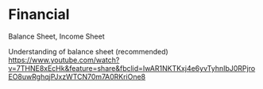 # Financial
Balance Sheet, Income Sheet

Understanding of balance sheet (recommended)
https://www.youtube.com/watch?v=7THNE8xEcHk&feature=share&fbclid=IwAR1NKTKxj4e6yvTyhnIbJ0RPjroEO8uwRghqjPJxzWTCN70m7A0RKriOne8
